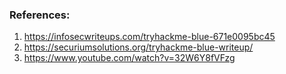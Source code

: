 ### References:
1. https://infosecwriteups.com/tryhackme-blue-671e0095bc45
2. https://securiumsolutions.org/tryhackme-blue-writeup/
3. https://www.youtube.com/watch?v=32W6Y8fVFzg
